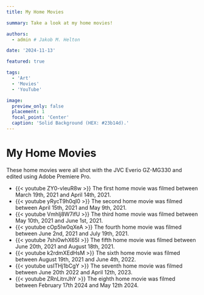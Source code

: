 ```yaml
---
title: My Home Movies

summary: Take a look at my home movies!

authors:
  - admin # Jakob M. Helton

date: '2024-11-13'

featured: true

tags:
  - 'Art'
  - 'Movies'
  - 'YouTube'

image:
  preview_only: false
  placement: 1
  focal_point: 'Center'
  caption: 'Solid Background (HEX: #23b14d).'
---
```


# My Home Movies

These home movies were all shot with the JVC Everio GZ-MG330 and edited using Adobe Premiere Pro. 

- {{< youtube ZY0-vleuR8w >}} The first home movie was filmed between March 19th, 2021 and April 14th, 2021.
- {{< youtube yRycT9h0qI0 >}} The second home movie was filmed between April 15th, 2021 and May 9th, 2021.
- {{< youtube Vmhlj8W7ifU >}} The third home movie was filmed between May 10th, 2021 and June 1st, 2021.
- {{< youtube cOp5Iw0qXeA >}} The fourth home movie was filmed between June 2nd, 2021 and July 19th, 2021.
- {{< youtube 7shi0whX65I >}} The fifth home movie was filmed between June 20th, 2021 and August 18th, 2021.
- {{< youtube k2rdmXEdHsM >}} The sixth home movie was filmed between August 19th, 2021 and June 4th, 2022.
- {{< youtube usITHj1bCgY >}} The seventh home movie was filmed between June 20th 2022 and April 12th, 2023.
- {{< youtube ZRnLitrrJhY >}} The eighth home movie was filmed between February 17th 2024 and May 12th 2024.
